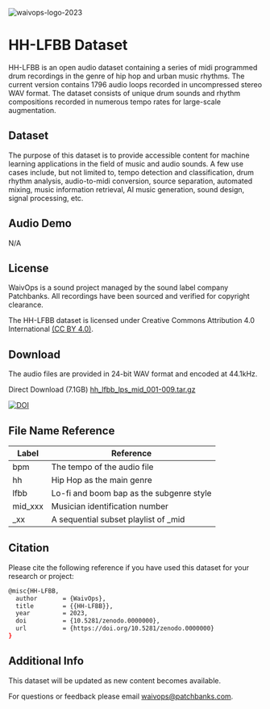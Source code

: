 
![waivops-logo-2023](https://user-images.githubusercontent.com/115654234/213008369-a3a3cc5b-498d-47ea-bd36-4569ce6c4e51.png)
# HH-LFBB Dataset
HH-LFBB is an open audio dataset containing a series of midi programmed drum recordings in the genre of hip hop and urban music rhythms. The current version contains 1796 audio loops recorded in uncompressed stereo WAV format. The dataset consists of unique drum sounds and rhythm compositions recorded in numerous tempo rates for large-scale augmentation.
## Dataset

The purpose of this dataset is to provide accessible content for machine learning applications in the field of music and audio sounds. A few use cases include, but not limited to, tempo detection and classification, drum rhythm analysis, audio-to-midi conversion, source separation, automated mixing, music information retrieval, AI music generation, sound design, signal processing, etc.


## Audio Demo

N/A


## License

WaivOps is a sound project managed by the sound label company Patchbanks. All recordings have been sourced and verified for copyright clearance.

The HH-LFBB dataset is licensed under Creative Commons Attribution 4.0 International [(CC BY 4.0)](https://creativecommons.org/licenses/by/4.0/).
## Download

The audio files are provided in 24-bit WAV format and encoded at 44.1kHz.

Direct Download (7.1GB) [hh_lfbb_lps_mid_001-009.tar.gz](https://linktodocumentation)

[![DOI](https://zenodo.org/badge/DOI/10.5281/zenodo.7523435.svg)](https://doi.org/10.5281/zenodo.7523435)
## File Name Reference

| Label             | Reference                                                                |
| ----------------- | ------------------------------------------------------------------ |
| bpm  |The tempo of the audio file|
| hh |Hip Hop as the main genre|
| lfbb |Lo-fi and boom bap as the subgenre style|
| mid_xxx |Musician identification number|
| _xx |A sequential subset playlist of _mid|
## Citation

Please cite the following reference if you have used this dataset for your research or project:
```bash
@misc{HH-LFBB,
  author       = {WaivOps},
  title        = {{HH-LFBB}},
  year         = 2023,
  doi          = {10.5281/zenodo.0000000},
  url          = {https://doi.org/10.5281/zenodo.0000000}
}
```


## Additional Info

This dataset will be updated as new content becomes available. 

For questions or feedback please email waivops@patchbanks.com.

